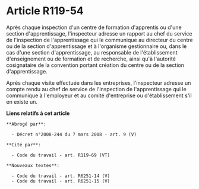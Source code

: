 # Article R119-54

Après chaque inspection d'un centre de formation d'apprentis ou d'une section d'apprentissage, l'inspecteur adresse un
rapport au chef du service de l'inspection de l'apprentissage qui le communique au directeur du centre ou de la section
d'apprentissage et à l'organisme gestionnaire ou, dans le cas d'une section d'apprentissage, au responsable de
l'établissement d'enseignement ou de formation et de recherche, ainsi qu'à l'autorité cosignataire de la convention portant
création du centre ou de la section d'apprentissage.

Après chaque visite effectuée dans les entreprises, l'inspecteur adresse un compte rendu au chef de service de l'inspection
de l'apprentissage qui le communique à l'employeur et au comité d'entreprise ou d'établissement s'il en existe un.

**Liens relatifs à cet article**

	**Abrogé par**:

	  - Décret n°2008-244 du 7 mars 2008 - art. 9 (V)

	**Cité par**:

	  - Code du travail - art. R119-69 (VT)

	**Nouveaux textes**:

	  - Code du travail - art. R6251-14 (V)
	  - Code du travail - art. R6251-15 (V)
